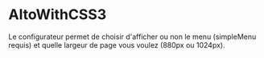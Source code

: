 AltoWithCSS3
============
Le configurateur permet de choisir d'afficher ou non le menu (simpleMenu requis) et quelle largeur de page vous voulez (880px ou 1024px).
